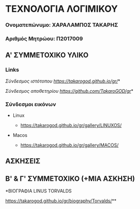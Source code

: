 # ΤΕΧΝΟΛΟΓΙΑ ΛΟΓΙΜΙΚΟΥ

### Ονοματεπώνυμο: ΧΑΡΑΛΑΜΠΟΣ ΤΑΚΑΡΗΣ
### Αριθμός Μητρώου: Π2017009


## A' ΣΥΜΜΕΤΟΧΙΚΟ ΥΛΙΚΟ 

### Links

*Σύνδεσμος ιστότοπου https://takarogod.github.io/gr/**

*Σύνδεσμος αποθετηρίου https://github.com/TakaroGOD/gr**


### Σύνδεσμοι εικόνων

* Linux

  * https://takarogod.github.io/gr/gallery/LINUXOS/

* Macos

  * https://takarogod.github.io/gr/gallery/MACOS/

## ΑΣΚΗΣΕΙΣ



## Β' & Γ' ΣΥΜΜΕΤΟΧΙΚΟ (+ΜΙΑ ΑΣΚΗΣΗ)



*ΒΙΟΓΡΑΦΙΑ LINUS TORVALDS

  https://takarogod.github.io/gr/biography/Torvalds/**
  
  
 

